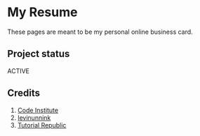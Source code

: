 # My Resume

These pages are meant to be my personal online business card.

## Project status

ACTIVE

## Credits

1. [Code Institute](https://codeinstitute.net)
2. [levinunnink](<https://github.com/levinunnink/html-form-to-google-sheet>)
3. [Tutorial Republic](<https://www.tutorialrepublic.com/faq/how-to-close-a-bootstrap-modal-window-using-jquery.php>)
